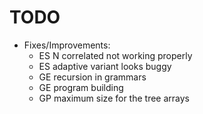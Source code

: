 # TODO
* Fixes/Improvements:
    + ES N correlated not working properly
    + ES adaptive variant looks buggy
    + GE recursion in grammars
    + GE program building
    + GP maximum size for the tree arrays
